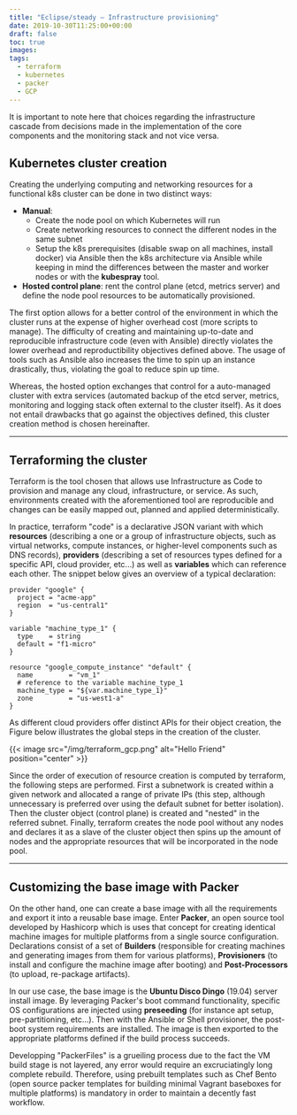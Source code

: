 ```yaml
---
title: "Eclipse/steady — Infrastructure provisioning"
date: 2019-10-30T11:25:00+00:00
draft: false
toc: true
images:
tags:
  - terraform
  - kubernetes
  - packer
  - GCP
---
```


It is important to note here that choices regarding the infrastructure cascade from decisions made in the implementation of the core components and the monitoring stack and not vice versa. 

## Kubernetes cluster creation

Creating the underlying computing and networking resources for a functional k8s cluster can be done in two distinct ways:

- **Manual**: 
    - Create the node pool on which Kubernetes will run
    - Create networking resources to connect the different nodes in the same subnet
    - Setup the k8s prerequisites (disable swap on all machines, install docker) via Ansible then the k8s architecture via Ansible while keeping in mind the differences between the master and worker nodes or with the **kubespray** tool.
- **Hosted control plane**: rent the control plane (etcd, metrics server) and define the node pool resources to be automatically provisioned. 

The first option allows for a better control of the environment in which the cluster runs at the expense of higher overhead cost (more scripts to manage). The difficulty of creating and maintaining up-to-date and reproducible infrastructure code (even with Ansible) directly violates the lower overhead and reproductibility objectives defined above. The usage of tools such as Ansible also increases the time to spin up an instance drastically, thus, violating the goal to reduce spin up time. 

Whereas, the hosted option exchanges that control for a auto-managed cluster with extra services (automated backup of the etcd server, metrics, monitoring and logging stack often external to the cluster itself). As it does not entail drawbacks that go against the objectives defined, this cluster creation method is chosen hereinafter.

---
## Terraforming the cluster

Terraform is the tool chosen that allows use Infrastructure as Code to provision and manage any cloud, infrastructure, or service. As such, environments created with the aforementioned tool are reproducible and changes can be easily mapped out, planned and applied deterministically. 

In practice, terraform "code" is a declarative JSON variant with which **resources** (describing a one or a group of infrastructure objects, such as virtual networks, compute instances, or higher-level components such as DNS records), **providers** (describing a set of resources types defined for a specific API, cloud provider, etc...) as well as **variables** which can reference each other. The snippet below gives an overview of a typical declaration:

```hcl
provider "google" {
  project = "acme-app"
  region  = "us-central1"
}

variable "machine_type_1" {
  type    = string
  default = "f1-micro"
}

resource "google_compute_instance" "default" {
  name         = "vm_1"
  # reference to the variable machine_type_1
  machine_type = "${var.machine_type_1}"
  zone         = "us-west1-a"
}
```

As different cloud providers offer distinct APIs for their object creation, the Figure below illustrates the global steps in the creation of the cluster.

{{< image src="/img/terraform_gcp.png" alt="Hello Friend" position="center" >}}

Since the order of execution of resource creation is computed by terraform, the following steps are performed. First a subnetwork is created within a given network and allocated a range of private IPs (this step, although unnecessary is preferred over using the default subnet for better isolation). Then the cluster object (control plane) is created and "nested" in the referred subnet. Finally, terraform creates the node pool without any nodes and declares it as a slave of the cluster object then spins up the amount of nodes and the appropriate resources that will be incorporated in the node pool. 


---
## Customizing the base image with Packer

On the other hand, one can create a base image with all the requirements and export it into a reusable base image. Enter **Packer**, an open source tool developed by Hashicorp which is uses that concept for creating identical machine images for multiple platforms from a single source configuration. Declarations consist of a set of **Builders** (responsible for creating machines and generating images from them for various platforms), **Provisioners** (to install and configure the machine image after booting) and **Post-Processors** (to upload, re-package artifacts). 

In our use case, the base image is the **Ubuntu Disco Dingo** (19.04) server install image. By leveraging Packer's boot command functionality, specific OS configurations are injected using **preseeding** (for instance apt setup, pre-partitioning, etc...). Then with the Ansible or Shell provisioner, the post-boot system requirements are installed. The image is then exported to the appropriate platforms defined if the build process succeeds.

Developping "PackerFiles" is a grueiling process due to the fact the VM build stage is not layered, any error would require an excruciatingly long complete rebuild. Therefore, using prebuilt templates such as Chef Bento (open source packer templates for building minimal Vagrant baseboxes for multiple platforms) is mandatory in order to maintain a decently fast workflow. 
